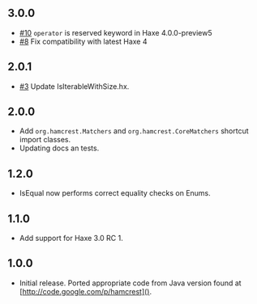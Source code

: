 ## 3.0.0

- [#10](https://github.com/mikestead/hamcrest-haxe/pull/10) `operator` is
  reserved keyword in Haxe 4.0.0-preview5
- [#8](https://github.com/mikestead/hamcrest-haxe/pull/8) Fix compatibility with
  latest Haxe 4

## 2.0.1

- [#3](https://github.com/mikestead/hamcrest-haxe/pull/3) Update
  IsIterableWithSize.hx.

## 2.0.0

- Add `org.hamcrest.Matchers` and `org.hamcrest.CoreMatchers` shortcut import
  classes.
- Updating docs an tests.

## 1.2.0

- IsEqual now performs correct equality checks on Enums.

## 1.1.0

- Add support for Haxe 3.0 RC 1.

## 1.0.0

- Initial release. Ported appropriate code from Java version found at
  [http://code.google.com/p/hamcrest]().
